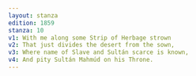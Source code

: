 ```yaml
---
layout: stanza
edition: 1859
stanza: 10
v1: With me along some Strip of Herbage strown
v2: That just divides the desert from the sown,
v3: ⁠Where name of Slave and Sultán scarce is known,
v4: And pity Sultán Mahmúd on his Throne.
---
```

